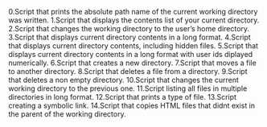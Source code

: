 0.Script that prints the absolute path name of the current working directory was written.
1.Script that displays the contents list of your current directory.
2.Script that changes the working directory to the user’s home directory.
3.Script that displays current directory contents in a long format.
4.Script that displays current directory contents, including hidden files.
5.Script that displays current directory contents in a long format with user ids diplayed numerically.
6.Script that creates a new directory.
7.Script that moves a file to another directory.
8.Script that deletes a file from a directory.
9.Script that deletes a non empty directory.
10.Script that changes the current working directory to the previous one.
11.Script listing all files in multiple directories in long format.
12.Script that prints a type of file.
13.Script creating a symbolic link.
14.Script that copies HTML files that didnt exist in the parent of the working directory.
